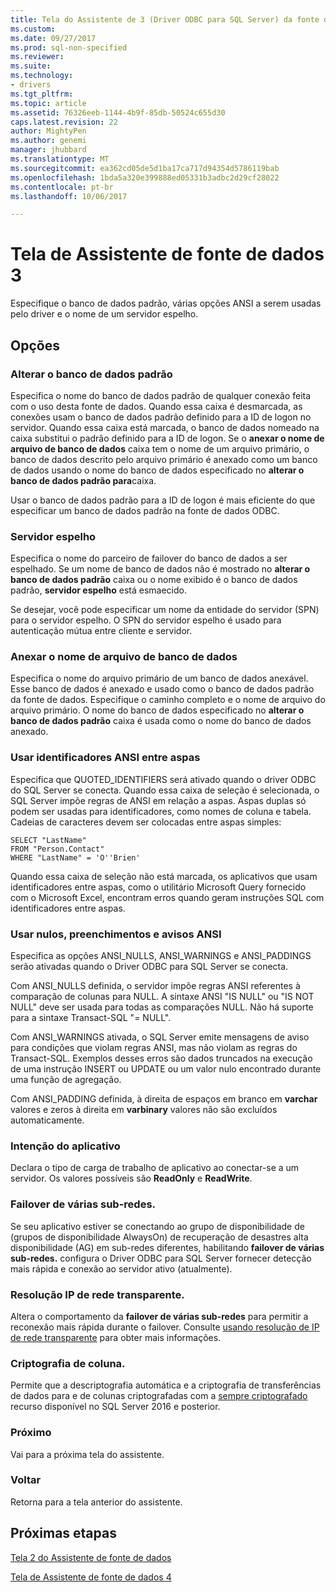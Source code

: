 ```yaml
---
title: Tela do Assistente de 3 (Driver ODBC para SQL Server) da fonte de dados | Microsoft Docs
ms.custom: 
ms.date: 09/27/2017
ms.prod: sql-non-specified
ms.reviewer: 
ms.suite: 
ms.technology:
- drivers
ms.tgt_pltfrm: 
ms.topic: article
ms.assetid: 76326eeb-1144-4b9f-85db-50524c655d30
caps.latest.revision: 22
author: MightyPen
ms.author: genemi
manager: jhubbard
ms.translationtype: MT
ms.sourcegitcommit: ea362cd05de5d1ba17ca717d94354d5786119bab
ms.openlocfilehash: 1bda5a320e399888ed05331b3adbc2d29cf28022
ms.contentlocale: pt-br
ms.lasthandoff: 10/06/2017

---
```

# <a name="data-source-wizard-screen-3"></a>Tela de Assistente de fonte de dados 3

Especifique o banco de dados padrão, várias opções ANSI a serem usadas pelo driver e o nome de um servidor espelho.

## <a name="options"></a>Opções

### <a name="change-the-default-database-to"></a>Alterar o banco de dados padrão

Especifica o nome do banco de dados padrão de qualquer conexão feita com o uso desta fonte de dados. Quando essa caixa é desmarcada, as conexões usam o banco de dados padrão definido para a ID de logon no servidor. Quando essa caixa está marcada, o banco de dados nomeado na caixa substitui o padrão definido para a ID de logon. Se o **anexar o nome de arquivo de banco de dados** caixa tem o nome de um arquivo primário, o banco de dados descrito pelo arquivo primário é anexado como um banco de dados usando o nome do banco de dados especificado no **alterar o banco de dados padrão para**caixa.

Usar o banco de dados padrão para a ID de logon é mais eficiente do que especificar um banco de dados padrão na fonte de dados ODBC.

### <a name="mirror-server"></a>Servidor espelho

Especifica o nome do parceiro de failover do banco de dados a ser espelhado. Se um nome de banco de dados não é mostrado no **alterar o banco de dados padrão** caixa ou o nome exibido é o banco de dados padrão, **servidor espelho** está esmaecido.

Se desejar, você pode especificar um nome da entidade do servidor (SPN) para o servidor espelho. O SPN do servidor espelho é usado para autenticação mútua entre cliente e servidor.

### <a name="attach-database-filename"></a>Anexar o nome de arquivo de banco de dados

Especifica o nome do arquivo primário de um banco de dados anexável. Esse banco de dados é anexado e usado como o banco de dados padrão da fonte de dados. Especifique o caminho completo e o nome de arquivo do arquivo primário. O nome do banco de dados especificado no **alterar o banco de dados padrão** caixa é usada como o nome do banco de dados anexado.

### <a name="use-ansi-quoted-identifiers"></a>Usar identificadores ANSI entre aspas

Especifica que QUOTED_IDENTIFIERS será ativado quando o driver ODBC do SQL Server se conecta. Quando essa caixa de seleção é selecionada, o SQL Server impõe regras de ANSI em relação a aspas. Aspas duplas só podem ser usadas para identificadores, como nomes de coluna e tabela. Cadeias de caracteres devem ser colocadas entre aspas simples:

```
SELECT "LastName"
FROM "Person.Contact"
WHERE "LastName" = 'O''Brien'
```

Quando essa caixa de seleção não está marcada, os aplicativos que usam identificadores entre aspas, como o utilitário Microsoft Query fornecido com o Microsoft Excel, encontram erros quando geram instruções SQL com identificadores entre aspas.

### <a name="use-ansi-nulls-paddings-and-warnings"></a>Usar nulos, preenchimentos e avisos ANSI

Especifica as opções ANSI_NULLS, ANSI_WARNINGS e ANSI_PADDINGS serão ativadas quando o Driver ODBC para SQL Server se conecta.

Com ANSI_NULLS definida, o servidor impõe regras ANSI referentes à comparação de colunas para NULL. A sintaxe ANSI "IS NULL" ou "IS NOT NULL" deve ser usada para todas as comparações NULL. Não há suporte para a sintaxe Transact-SQL "= NULL".

Com ANSI_WARNINGS ativada, o SQL Server emite mensagens de aviso para condições que violam regras ANSI, mas não violam as regras do Transact-SQL. Exemplos desses erros são dados truncados na execução de uma instrução INSERT ou UPDATE ou um valor nulo encontrado durante uma função de agregação. 

Com ANSI_PADDING definida, à direita de espaços em branco em **varchar** valores e zeros à direita em **varbinary** valores não são excluídos automaticamente.

### <a name="application-intent"></a>Intenção do aplicativo

Declara o tipo de carga de trabalho de aplicativo ao conectar-se a um servidor. Os valores possíveis são **ReadOnly** e **ReadWrite**.

### <a name="multi-subnet-failover"></a>Failover de várias sub-redes.

Se seu aplicativo estiver se conectando ao grupo de disponibilidade de (grupos de disponibilidade AlwaysOn) de recuperação de desastres alta disponibilidade (AG) em sub-redes diferentes, habilitando **failover de várias sub-redes.** configura o Driver ODBC para SQL Server fornecer detecção mais rápida e conexão ao servidor ativo (atualmente).

### <a name="transparent-network-ip-resolution"></a>Resolução IP de rede transparente.

Altera o comportamento da **failover de várias sub-redes** para permitir a reconexão mais rápida durante o failover. Consulte [usando resolução de IP de rede transparente](../../../connect/odbc/using-transparent-network-ip-resolution.md) para obter mais informações.

### <a name="column-encryption"></a>Criptografia de coluna.

Permite que a descriptografia automática e a criptografia de transferências de dados para e de colunas criptografadas com a [sempre criptografado](../../../connect/odbc/using-always-encrypted-with-the-odbc-driver.md) recurso disponível no SQL Server 2016 e posterior.

### <a name="next"></a>Próximo

Vai para a próxima tela do assistente.

### <a name="back"></a>Voltar

Retorna para a tela anterior do assistente.

## <a name="next-steps"></a>Próximas etapas

[Tela 2 do Assistente de fonte de dados](../../../connect/odbc/windows/dsn-wizard-2.md)

[Tela de Assistente de fonte de dados 4](../../../connect/odbc/windows/dsn-wizard-4.md)

